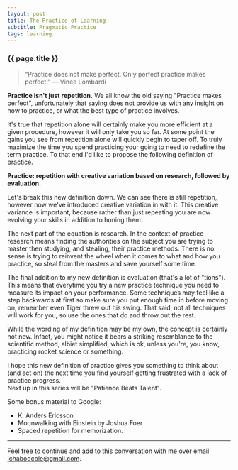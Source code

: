 ```yaml
---
layout: post
title: The Practice of Learning
subtitle: Pragmatic Practice
tags: learning
---
```

### {{ page.title }}

>“Practice does not make perfect. Only perfect practice makes perfect.”
>― Vince Lombardi

**Practice isn't just repetition.**
We all know the old saying "Practice makes perfect", unfortunately that saying does not provide us with any insight on how to practice, or what the best type of practice involves.

It's true that repetition alone will certainly make you more efficient at a given procedure, however it will only take you so far. At some point the gains you see from repetition alone will quickly begin to taper off. To truly maximize the time you spend practicing your going to need to redefine the term practice. To that end I'd like to propose the following definition of practice.

**Practice: repetition with creative variation based on research, followed by evaluation.**

Let's break this new definition down. We can see there is still repetition, however now we've introduced creative variation in with it. This creative variance is important, because rather than just repeating you are now evolving your skills in addition to honing them.

The next part of the equation is research. In the context of practice research means finding the authorities on the subject you are trying to master then studying, and stealing, their practice methods. There is no sense is trying to reinvent the wheel when it comes to what and how you practice, so steal from the masters and save yourself some time.

The final addition to my new definition is evaluation (that's a lot of "tions"). This means that everytime you try a new practice technique you need to measure its impact on your performance. Some techniques may feel like a step backwards at first so make sure you put enough time in before moving on, remember even Tiger threw out his swing. That said, not all techniques will work for you, so use the ones that do and throw out the rest.

While the wording of my definition may be my own, the concept is certainly not new. Infact, you might notice it bears a striking resemblance to the scientific method, albiet simplified, which is ok, unless you're, you know, practicing rocket science or something.

I hope this new definition of practice gives you something to think about (and act on) the next time you find yourself getting frustrated with a lack of practice progress.<br>
Next up in this series will be "Patience Beats Talent".

Some bonus material to Google:
* K. Anders Ericsson
* Moonwalking with Einstein by Joshua Foer
* Spaced repetition for memorization.

****

Feel free to continue and add to this conversation with me over email <ichabodcole@gmail.com>.
